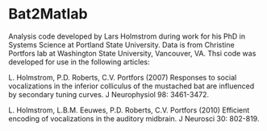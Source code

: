 # Bat2Matlab
Analysis code developed by Lars Holmstrom during work for his PhD in Systems Science at Portland State University. Data is from Christine Portfors lab at Washington State University, Vancouver, VA. Thsi code was developed for use in the following articles:

L. Holmstrom, P.D. Roberts, C.V. Portfors (2007) Responses to social vocalizations in the inferior colliculus of the mustached bat are influenced by secondary tuning curves. J Neurophysiol 98: 3461-3472.

L. Holmstrom, L.B.M. Eeuwes, P.D. Roberts, C.V. Portfors (2010) Efficient encoding of vocalizations in the auditory midbrain. J Neurosci 30: 802-819.
